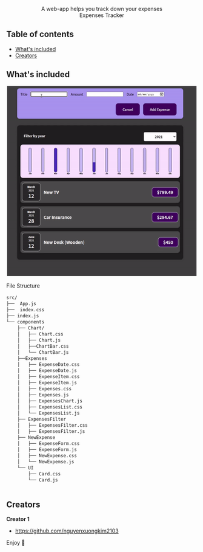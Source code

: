 <p align="center">
  <p align="center">
    A web-app helps you track down your expenses
    <br>
    Expenses Tracker
  </p>
</p>


## Table of contents

- [What's included](#whats-included)
- [Creators](#creators)



## What's included

<p align="center">
  <img src="expenses-tracker.gif" width="500" title="Expenses Tracker App">
</p>

File Structure

```text
src/
├──  App.js
├──  index.css
├── index.js
└── components
    ├── Chart/
    │   ├── Chart.css
    │   ├── Chart.js
    │   ├──ChartBar.css
    │   └── ChartBar.js
    ├──Expenses
    │   ├── ExpenseDate.css
    │   ├── ExpenseDate.js
    │   ├── ExpenseItem.css
    │   ├── ExpenseItem.js
    │   ├── Expenses.css
    │   ├── Expenses.js
    │   ├── ExpensesChart.js
    │   ├── ExpensesList.css
    │   └── ExpensesList.js
    ├── ExpensesFilter        
    │   ├── ExpensesFilter.css
    │   ├── ExpensesFilter.js
    ├── NewExpense
    │   ├── ExpenseForm.css
    │   ├── ExpenseForm.js
    │   ├── NewExpense.css
    │   └── NewExpemse.js
    └── UI
        ├── Card.css
        └── Card.js
    
```


## Creators

**Creator 1**

- <https://github.com/nguyenxuongkim2103>


Enjoy :metal:
